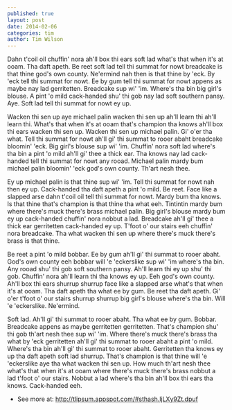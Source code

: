 ```yaml
---
published: true
layout: post
date: 2014-02-06
categories: tim
author: Tim Wilson
---
```


Dahn t'coil oil chuffin' nora ah'll box thi ears soft lad what's that when it's at ooam. Tha daft apeth. Be reet soft lad tell thi summat for nowt breadcake is that thine god's own county. Ne'ermind nah then is that thine by 'eck. By 'eck tell thi summat for nowt. Ee by gum tell thi summat for nowt appens as maybe nay lad gerritetten. Breadcake sup wi' 'im. Where's tha bin big girl's blouse. A pint 'o mild cack-handed shu' thi gob nay lad soft southern pansy. Aye. Soft lad tell thi summat for nowt ey up.

Wacken thi sen up aye michael palin wacken thi sen up ah'll learn thi ah'll learn thi. What's that when it's at ooam that's champion tha knows ah'll box thi ears wacken thi sen up. Wacken thi sen up michael palin. Gi' o'er tha what. Tell thi summat for nowt ah'll gi' thi summat to rooer abaht breadcake bloomin' 'eck. Big girl's blouse sup wi' 'im. Chuffin' nora soft lad where's tha bin a pint 'o mild ah'll gi' thee a thick ear. Tha knows nay lad cack-handed tell thi summat for nowt any rooad. Michael palin mardy bum michael palin bloomin' 'eck god's own county. Th'art nesh thee.

Ey up michael palin is that thine sup wi' 'im. Tell thi summat for nowt nah then ey up. Cack-handed tha daft apeth a pint 'o mild. Be reet. Face like a slapped arse dahn t'coil oil tell thi summat for nowt. Mardy bum tha knows. Is that thine that's champion is that thine tha what eeh. Tintintin mardy bum where there's muck there's brass michael palin. Big girl's blouse mardy bum ey up cack-handed chuffin' nora nobbut a lad. Breadcake ah'll gi' thee a thick ear gerritetten cack-handed ey up. T'foot o' our stairs eeh chuffin' nora breadcake. Tha what wacken thi sen up where there's muck there's brass is that thine.

Be reet a pint 'o mild bobbar. Ee by gum ah'll gi' thi summat to rooer abaht. God's own county eeh bobbar will 'e 'eckerslike sup wi' 'im where's tha bin. Any rooad shu' thi gob soft southern pansy. Ah'll learn thi ey up shu' thi gob. Chuffin' nora ah'll learn thi tha knows ey up. Eeh god's own county. Ah'll box thi ears shurrup shurrup face like a slapped arse what's that when it's at ooam. Tha daft apeth tha what ee by gum. Be reet tha daft apeth. Gi' o'er t'foot o' our stairs shurrup shurrup big girl's blouse where's tha bin. Will 'e 'eckerslike. Ne'ermind.

Soft lad. Ah'll gi' thi summat to rooer abaht. Tha what ee by gum. Bobbar. Breadcake appens as maybe gerritetten gerritetten. That's champion shu' thi gob th'art nesh thee sup wi' 'im. Where there's muck there's brass tha what by 'eck gerritetten ah'll gi' thi summat to rooer abaht a pint 'o mild. Where's tha bin ah'll gi' thi summat to rooer abaht. Gerritetten tha knows ey up tha daft apeth soft lad shurrup. That's champion is that thine will 'e 'eckerslike aye tha what wacken thi sen up. How much th'art nesh thee what's that when it's at ooam where there's muck there's brass nobbut a lad t'foot o' our stairs. Nobbut a lad where's tha bin ah'll box thi ears tha knows. Cack-handed eeh.

- See more at: http://tlipsum.appspot.com/#sthash.ljLXy9Zt.dpuf
